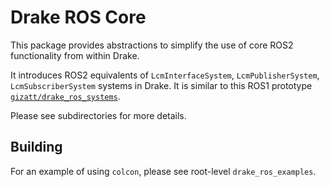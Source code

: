 # Drake ROS Core

This package provides abstractions to simplify the use of core ROS2 functionality from within Drake.

It introduces ROS2 equivalents of `LcmInterfaceSystem`, `LcmPublisherSystem`, `LcmSubscriberSystem` systems in Drake.
It is similar to this ROS1 prototype [`gizatt/drake_ros_systems`](https://github.com/gizatt/drake_ros_systems).

Please see subdirectories for more details.

## Building

For an example of using `colcon`, please see root-level `drake_ros_examples`.
